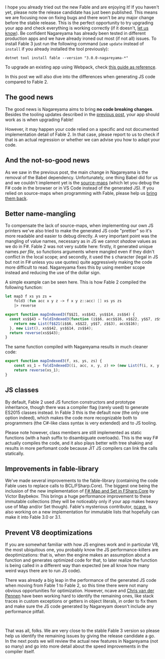 I hope you already tried out the new Fable and are enjoying it! If you haven't yet, please note the release candidate has just been published. This means we are focusing now on fixing bugs and there won't be any major change before the stable release. This is the perfect opportunity to try upgrading your app and check everything is working correctly (if it doesn't, [let us know](https://github.com/fable-compiler/Fable/issues/new)). Be confident Nagareyama has already been tested in different production apps and we have already ironed out most (if not all) issues. To install Fable 3 just run the following command (use `update` instead of `install` if you already installed the tool previously):

```
dotnet tool install fable --version "3.0.0-nagareyama-*"
```

To upgrade an existing app using Webpack, check [this guide as reference](https://github.com/MangelMaxime/fulma-demo/pull/43).

In this post we will also dive into the differences when generating JS code compared to Fable 2.

## The good news

The good news is Nagareyama aims to bring **no code breaking changes**. Besides the tooling updates described in the [previous post](https://fable.io/blog/Announcing-Nagareyama-1.html), your app should work as is when upgrading Fable!

However, it may happen your code relied on a specific and not documented implementation detail of Fable 2. In that case, please report to us to check if that is an actual regression or whether we can advise you how to adapt your code.

## And the not-so-good news

As we saw in the previous post, the main change in Nagareyama is the removal of the Babel dependency. Unfortunately, one thing Babel did for us and we couldn't implement yet is the [source-maps](https://developer.mozilla.org/en-US/docs/Tools/Debugger/How_to/Use_a_source_map) (which let you debug the F# code in the browser or in VS Code instead of the generated JS). If you relied on source-maps when programming with Fable, please help us [bring them back](https://github.com/fable-compiler/Fable/issues/2166).

## Better name-mangling

To compensate the lack of source-maps, when implementing our own JS printers we've also tried to make the generated JS code "prettier" so it's more readable and easier to debug directly. A very important point was the mangling of value names, necessary as in JS we cannot _shadow_ values as we do in F#. Fable 2 was not very subtle here: firstly, it generated unique names _per file_, so functions arguments where mangled even if they didn't conflict in the local scope; and secondly, it used the `$` character (legal in JS but not in F# unless you use quotes) quite aggressively making the code more difficult to read. Nagareyama fixes this by using member scope instead and reducing the use of the dollar sign.

A simple example can be seen here. This is how Fable 2 compiled the following function:

```fsharp
let map3 f xs ys zs =
    fold3 (fun acc x y z -> f x y z::acc) [] xs ys zs
    |> reverse
```

```js
export function mapIndexed3(f$$21, xs$$42, ys$$14, zs$$4) {
  const xs$$43 = foldIndexed3(function (i$$6, acc$$16, x$$22, y$$7, z$$3) {
    return new List(f$$21(i$$6, x$$22, y$$7, z$$3), acc$$16);
  }, new List(), xs$$42, ys$$14, zs$$4);
  return reverse(xs$$43);
}
```

The same function compiled with Nagareyama results in much cleaner code:

```js
export function mapIndexed3(f, xs, ys, zs) {
    const xs_1 = foldIndexed3((i, acc, x, y, z) => (new List(f(i, x, y, z), acc)), new List(), xs, ys, zs);
    return reverse(xs_1);
}
```

## JS classes

By default, Fable 2 used JS function constructors and prototype inheritance, though there was a compiler flag (rarely used) to generate ES2015 classes instead. In Fable 3 this is the default now (the only one option indeed), which makes the code more recognizable both to programmers (the C#-like class syntax is very extended) and to JS tooling.

Please note however, class members are still implemented as static functions (with a hash suffix to disambiguate overloads). This is the way F# actually compiles the code, and it also plays better with tree shaking and results in more perfomant code because JIT JS compilers can link the calls statically.

## Improvements in fable-library

We've made several improvements to the fable-library (containing the code Fable uses to replace calls to BCL/FSharp.Core). The biggest one being the inclusion of the new implementation of [F# Map and Set in FSharp.Core](https://github.com/dotnet/fsharp/pull/10188) by Victor Baybekov. This brings a huge performance improvement to these immutable collections (they will be noticeably only if your app makes heavy use of Map and/or Set though). Fable's mysterious contributor, [ncave](https://github.com/ncave), is also working on a new implementation for immutable lists that hopefully can make it into Fable 3.0 or 3.1.

## Prevent V8 deoptimizations

If you are somewhat familiar with how JS engines work and in particular V8, the most ubiquitous one, you probably know the JS performance-killers are deoptimizations: that is, when the engine makes an assumption about a function and generates optimized code for that, to later realize the function is being called in a different way than expected (we all know how many weird ways there are to run JS code).

There was already a big leap in the performance of the generated JS code when moving from Fable 1 to Fable 2, so this time there were not many obvious opportunities for optimization. However, ncave and [Chris van der Pennen](https://github.com/chrisvanderpennen) have been working hard to identify the remaining ones, like stack traces in custom exceptions or getters in object literals, in order to fix them and make sure the JS code generated by Nagareyam doesn't include any performance pitfall.

<br />

That was all, folks. We are very close to the stable Fable 3 version so please help us identify the remaining issues by giving the release candidate a go. In the next posts we will review the actual new features in Nagareyama (not so many) and go into more detail about the speed improvements in the compiler itself.
